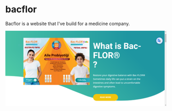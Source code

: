 # bacflor
Bacflor is a website that I've build for a medicine company.


![images/ss-git.PNG](https://raw.githubusercontent.com/can1sl/bac-flor.com.tr/main/images/git-ss.PNG)
